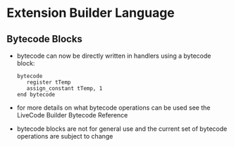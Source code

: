 # Extension Builder Language
## Bytecode Blocks

* bytecode can now be directly written in handlers using a bytecode block:

      bytecode
         register tTemp
         assign_constant tTemp, 1
      end bytecode

* for more details on what bytecode operations can be used see the LiveCode
  Builder Bytecode Reference

* bytecode blocks are not for general use and the current set of bytecode
  operations are subject to change
